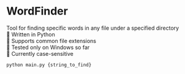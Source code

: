 # WordFinder
Tool for finding specific words in any file under a specified directory <br />
📍 Written in Python <br />
📍 Supports common file extensions <br />
📍 Tested only on Windows so far <br />
📍 Currently case-sensitive <br />

```
python main.py {string_to_find}
```
